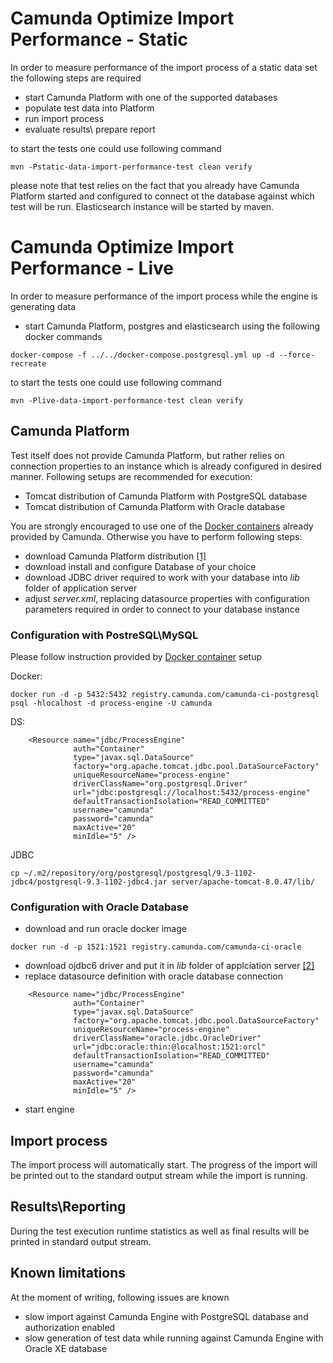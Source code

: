 # Camunda Optimize Import Performance - Static

In order to measure performance of the import process of a static data set the following steps are required

* start Camunda Platform with one of the supported databases 
* populate test data into Platform 
* run import process 
* evaluate results\ prepare report 

to start the tests one could use following command

```
mvn -Pstatic-data-import-performance-test clean verify
```

please note that test relies on the fact that you already have Camunda Platform started and 
configured to connect ot the database against which test will be run. Elasticsearch
instance will be started by maven.

# Camunda Optimize Import Performance - Live

In order to measure performance of the import process while the engine is generating data

* start Camunda Platform, postgres and elasticsearch using the following docker commands

```
docker-compose -f ../../docker-compose.postgresql.yml up -d --force-recreate
```

to start the tests one could use following command

```
mvn -Plive-data-import-performance-test clean verify
```



## Camunda Platform 

Test itself does not provide Camunda Platform, but rather relies on connection properties to an instance 
which is already configured in desired manner. Following setups are recommended for execution: 

* Tomcat distribution of Camunda Platform with PostgreSQL database 
* Tomcat distribution of Camunda Platform with Oracle database

You are strongly encouraged to use one of the [Docker containers][docker-containers] already provided by 
Camunda. Otherwise you have to perform following steps: 

* download Camunda Platform distribution [[1]][camunda-distro]
* download install and configure Database of your choice 
* download JDBC driver required to work with your database into _lib_ folder of application server
* adjust _server.xml_, replacing datasource properties with configuration parameters required in order
to connect to your database instance

### Configuration with PostreSQL\MySQL

Please follow instruction provided by [Docker container][docker-containers] setup

Docker: 
```
docker run -d -p 5432:5432 registry.camunda.com/camunda-ci-postgresql
psql -hlocalhost -d process-engine -U camunda
```

DS: 
```
    <Resource name="jdbc/ProcessEngine"
              auth="Container"
              type="javax.sql.DataSource"
              factory="org.apache.tomcat.jdbc.pool.DataSourceFactory"
              uniqueResourceName="process-engine"
              driverClassName="org.postgresql.Driver"
              url="jdbc:postgresql://localhost:5432/process-engine"
              defaultTransactionIsolation="READ_COMMITTED"
              username="camunda"  
              password="camunda"
              maxActive="20"
              minIdle="5" />
```

JDBC
```
cp ~/.m2/repository/org/postgresql/postgresql/9.3-1102-jdbc4/postgresql-9.3-1102-jdbc4.jar server/apache-tomcat-8.0.47/lib/
```

### Configuration with Oracle Database

* download and run oracle docker image 
```
docker run -d -p 1521:1521 registry.camunda.com/camunda-ci-oracle
```
* download ojdbc6 driver and put it in _lib_ folder of applciation server [[2]][ojdbc6]
* replace datasource definition with oracle database connection
```
    <Resource name="jdbc/ProcessEngine"
              auth="Container"
              type="javax.sql.DataSource" 
              factory="org.apache.tomcat.jdbc.pool.DataSourceFactory"
              uniqueResourceName="process-engine"
              driverClassName="oracle.jdbc.OracleDriver" 
              url="jdbc:oracle:thin:@localhost:1521:orcl"
              defaultTransactionIsolation="READ_COMMITTED"
              username="camunda"  
              password="camunda"
              maxActive="20"
              minIdle="5" />
```
* start engine

  
## Import process 

The import process will automatically start. The progress of the import will be printed out to the standard output stream while the import is running.
 
## Results\Reporting 

During the test execution runtime statistics as well as final results will be printed in standard output stream. 

## Known limitations

At the moment of writing, following issues are known

* slow import against Camunda Engine with PostgreSQL database and authorization enabled 
* slow generation of test data while running against Camunda Engine with Oracle XE database

[docker-containers]: https://github.com/camunda/docker-camunda-bpm-platform
[camunda-distro]: https://camunda.org/release/camunda-bpm/tomcat/
[ojdbc6]: https://artifacts.camunda.com/artifactory/thirdparty/com/oracle/jdbc/ojdbc6/12.1.0.2/ojdbc6-12.1.0.2.jar
